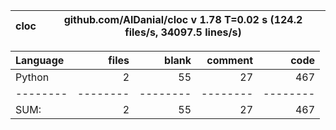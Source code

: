 cloc|github.com/AlDanial/cloc v 1.78  T=0.02 s (124.2 files/s, 34097.5 lines/s)
--- | ---

Language|files|blank|comment|code
:-------|-------:|-------:|-------:|-------:
Python|2|55|27|467
--------|--------|--------|--------|--------
SUM:|2|55|27|467
